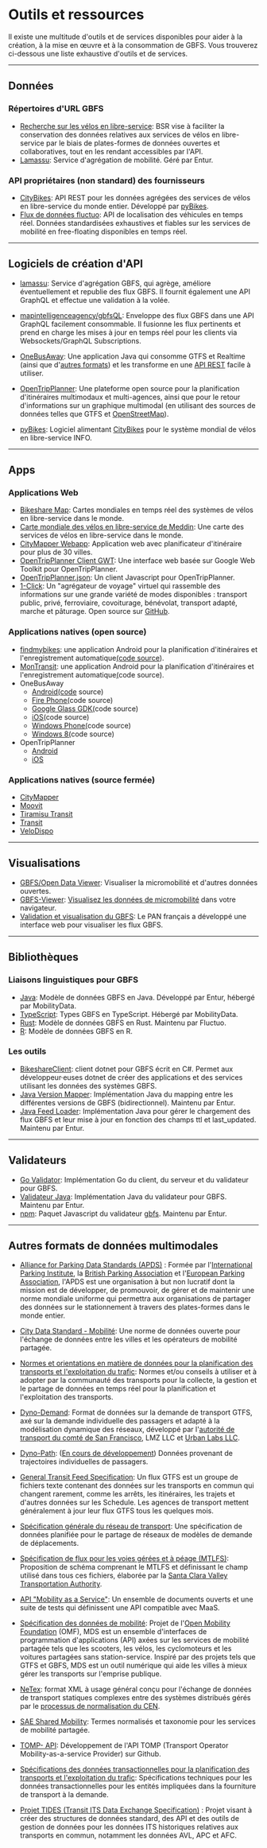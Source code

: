 # Outils et ressources

Il existe une multitude d'outils et de services disponibles pour aider à la création, à la mise en œuvre et à la consommation de GBFS. Vous trouverez ci-dessous une liste exhaustive d'outils et de services.

<hr/>

## Données

### Répertoires d'URL GBFS

- [Recherche sur les vélos en libre-service](https://bikeshare-research.org/): BSR vise à faciliter la conservation des données relatives aux services de vélos en libre-service par le biais de plates-formes de données ouvertes et collaboratives, tout en les rendant accessibles par l'API.
- [Lamassu](https://github.com/entur/lamassu): Service d'agrégation de mobilité. Géré par Entur.

### API propriétaires (non standard) des fournisseurs

- [CityBikes](http://api.citybik.es/v2/): API REST pour les données agrégées des services de vélos en libre-service du monde entier. Développé par [pyBikes](https://github.com/eskerda/pybikes).
- [Flux de données fluctuo](https://fluctuo.com/data-flow/): API de localisation des véhicules en temps réel. Données standardisées exhaustives et fiables sur les services de mobilité en free-floating disponibles en temps réel.

<hr/>

## Logiciels de création d'API

- [lamassu](https://github.com/entur/lamassu): Service d'agrégation GBFS, qui agrège, améliore éventuellement et republie des flux GBFS. Il fournit également une API GraphQL et effectue une validation à la volée.

- [mapintelligenceagency/gbfsQL](https://github.com/mapintelligenceagency/gbfsQL): Enveloppe des flux GBFS dans une API GraphQL facilement consommable. Il fusionne les flux pertinents et prend en charge les mises à jour en temps réel pour les clients via Websockets/GraphQL Subscriptions.

- [OneBusAway](https://onebusaway.org/): Une application Java qui consomme GTFS et Realtime (ainsi que d'[autres formats](https://github.com/OneBusAway/onebusaway-application-modules/wiki/Real-Time-Data-Configuration-Guide)) et les transforme en une [API REST](http://developer.onebusaway.org/modules/onebusaway-application-modules/current/api/where/index.html) facile à utiliser.

- [OpenTripPlanner](http://www.opentripplanner.org/): Une plateforme open source pour la planification d'itinéraires multimodaux et multi-agences, ainsi que pour le retour d'informations sur un graphique multimodal (en utilisant des sources de données telles que GTFS et [OpenStreetMap](https://www.openstreetmap.org/)).

- [pyBikes](https://github.com/eskerda/pybikes): Logiciel alimentant [CityBikes](http://api.citybik.es/v2/) pour le système mondial de vélos en libre-service INFO.

<hr/>

## Apps

### Applications Web

- [Bikeshare Map](https://bikesharemap.com/): Cartes mondiales en temps réel des systèmes de vélos en libre-service dans le monde.
- [Carte mondiale des vélos en libre-service de Meddin](https://bikesharingworldmap.com/): Une carte des services de vélos en libre-service dans le monde.
- [CityMapper Webapp](https://citymapper.com/nyc): Application web avec planificateur d'itinéraire pour plus de 30 villes.
- [OpenTripPlanner Client GWT](https://github.com/mecatran/OpenTripPlanner-client-gwt): Une interface web basée sur Google Web Toolkit pour OpenTripPlanner.
- [OpenTripPlanner.json](https://github.com/conveyal/otp.js): Un client Javascript pour OpenTripPlanner.
- [1-Click](https://camsys.software/products/1-click): Un "agrégateur de voyage" virtuel qui rassemble des informations sur une grande variété de modes disponibles : transport public, privé, ferroviaire, covoiturage, bénévolat, transport adapté, marche et pâturage. Open source sur [GitHub](https://github.com/camsys/oneclick).

### Applications natives (open source)

- [findmybikes](https://play.google.com/store/apps/details?id=com.ludoscity.findmybikes): une application Android pour la planification d'itinéraires et l'enregistrement automatique[(code source](https://github.com/f8full/findmybikes)).
- [MonTransit](https://play.google.com/store/apps/details?id=org.mtransit.android): une application Android pour la planification d'itinéraires et l'enregistrement automatique[(](https://github.com/mtransitapps)code source).
- OneBusAway
  - [Android](https://play.google.com/store/apps/details?id=com.joulespersecond.seattlebusbot)[(code](https://github.com/OneBusAway/onebusaway-android) source)
  - [Fire Phone](https://www.amazon.com/dp/B004UI7QZA)[(](https://github.com/OneBusAway/onebusaway-android)code source)
  - [Google Glass GDK](https://github.com/OneBusAway/onebusaway-android/pull/219)[(](https://github.com/OneBusAway/onebusaway-android/pull/219)code source)
  - [iOS](https://apps.apple.com/us/app/onebusaway/id329380089)[(](https://github.com/OneBusAway/onebusaway-iphone)code source)
  - [Windows Phone](https://www.microsoft.com/en-us/p/onebusaway/9nblggh0cbd9)[(](https://github.com/OneBusAway/onebusaway-windows-phone)code source)
  - [Windows 8](https://www.microsoft.com/en-us/p/onebusaway/9wzdncrdm5pc)[(](https://github.com/OneBusAway/onebusaway-windows8)code source)
- OpenTripPlanner
  - [Android](https://github.com/CUTR-at-USF/OpenTripPlanner-for-Android/wiki)
  - [iOS](https://github.com/opentripplanner/OpenTripPlanner-iOS)

### Applications natives (source fermée)

- [CityMapper](https://citymapper.com/)
- [Moovit](https://moovitapp.com/)
- [Tiramisu Transit](http://www.tiramisutransit.com/)
- [Transit](https://transitapp.com/)
- [VeloDispo](https://www.velodispo.eu/)

<hr/>

## Visualisations

- [GBFS/Open Data Viewer](https://share.municipal.systems/oJl_L-B8f): Visualiser la micromobilité et d'autres données ouvertes.
- [GBFS-Viewer](https://github.com/idoco/gbfs-viewer): [Visualisez les données de micromobilité](https://idoco.github.io/gbfs-viewer/#) dans votre navigateur.
- [Validation et visualisation du GBFS](https://transport.data.gouv.fr/validation?type=gbfs\&locale=en): Le PAN français a développé une interface web pour visualiser les flux GBFS.

<hr/>

## Bibliothèques

### Liaisons linguistiques pour GBFS

- [Java](https://central.sonatype.com/artifact/org.mobilitydata/gbfs-java-model): Modèle de données GBFS en Java. Développé par Entur, hébergé par MobilityData.
- [TypeScript](https://www.npmjs.com/package/gbfs-typescript-types): Types GBFS en TypeScript. Hébergé par MobilityData.
- [Rust](https://crates.io/crates/gbfs_types): Modèle de données GBFS en Rust. Maintenu par Fluctuo.
- [R](https://github.com/simonpcouch/gbfs): Modèle de données GBFS en R.

### Les outils

- [BikeshareClient](https://github.com/andmos/BikeshareClient): client dotnet pour GBFS écrit en C#. Permet aux développeur·euses dotnet de créer des applications et des services utilisant les données des systèmes GBFS.
- [Java Version Mapper](https://central.sonatype.com/artifact/org.entur.gbfs/gbfs-mapper-java): Implémentation Java du mapping entre les différentes versions de GBFS (bidirectionnel). Maintenu par Entur.
- [Java Feed Loader](https://central.sonatype.com/artifact/org.entur.gbfs/gbfs-loader-java): Implémentation Java pour gérer le chargement des flux GBFS et leur mise à jour en fonction des champs ttl et last_updated. Maintenu par Entur.

<hr/>

## Validateurs

- [Go Validator](https://github.com/petoc/gbfs): Implémentation Go du client, du serveur et du validateur pour GBFS.
- [Validateur Java](https://central.sonatype.com/artifact/org.entur.gbfs/gbfs-validator-java): Implémentation Java du validateur pour GBFS. Maintenu par Entur.
- [npm](https://www.npmjs.com/package/@entur/gbfs-validator): Paquet Javascript du validateur [gbfs](https://github.com/MobilityData/gbfs-validator). Maintenu par Entur.

<hr/>

## Autres formats de données multimodales

- [Alliance for Parking Data Standards (APDS)](https://www.allianceforparkingdatastandards.org/) : Formée par l'[International Parking Institute](https://www.parking.org/), la [British Parking Association](http://www.britishparking.co.uk/) et l'[European Parking Association](http://www.europeanparking.eu/), l'APDS est une organisation à but non lucratif dont la mission est de développer, de promouvoir, de gérer et de maintenir une norme mondiale uniforme qui permettra aux organisations de partager des données sur le stationnement à travers des plates-formes dans le monde entier.

- [City Data Standard - Mobilité](https://www.polisnetwork.eu/news/dutch-cities-develop-new-mobility-data-standard/): Une norme de données ouverte pour l'échange de données entre les villes et les opérateurs de mobilité partagée.

- [Normes et orientations en matière de données pour la planification des transports et l'exploitation du trafic](https://apps.trb.org/cmsfeed/TRBNetProjectDisplay.asp?ProjectID=4543): Normes et/ou conseils à utiliser et à adopter par la communauté des transports pour la collecte, la gestion et le partage de données en temps réel pour la planification et l'exploitation des transports.

- [Dyno-Demand](https://github.com/osplanning-data-standards/dyno-demand): Format de données sur la demande de transport GTFS, axé sur la demande individuelle des passagers et adapté à la modélisation dynamique des réseaux, développé par l'[autorité de transport du comté de San Francisco](https://www.sfcta.org/), LMZ LLC et [Urban Labs LLC](http://urbanlabs.io/).

- [Dyno-Path](https://github.com/osplanning-data-standards/dyno-path): ([En cours de développement](https://github.com/osplanning-data-standards/GTFS-PLUS/pull/52#issuecomment-331231000)) Données provenant de trajectoires individuelles de passagers.

- [General Transit Feed Specification](https://gtfs.org/): Un flux GTFS est un groupe de fichiers texte contenant des données sur les transports en commun qui changent rarement, comme les arrêts, les itinéraires, les trajets et d'autres données sur les Schedule. Les agences de transport mettent généralement à jour leur flux GTFS tous les quelques mois.

- [Spécification générale du réseau de transport](https://zephyrtransport.org/trb17projects/7-general-travel-network-specification/): Une spécification de données planifiée pour le partage de réseaux de modèles de demande de déplacements.

- [Spécification de flux pour les voies gérées et à péage (MTLFS)](https://github.com/vta/Managed-and-Tolled-Lanes-Feed-Specification): Proposition de schéma comprenant le MTLFS et définissant le champ utilisé dans tous ces fichiers, élaborée par la [Santa Clara Valley Transportation Authority](https://www.vta.org/).

- [API "Mobility as a Service"](http://maas-api.org/): Un ensemble de documents ouverts et une suite de tests qui définissent une API compatible avec MaaS.

- [Spécification des données de mobilité](https://github.com/openmobilityfoundation/mobility-data-specification): Projet de l'[Open Mobility Foundation](https://www.openmobilityfoundation.org/) (OMF), MDS est un ensemble d'interfaces de programmation d'applications (API) axées sur les services de mobilité partagée tels que les scooters, les vélos, les cyclomoteurs et les voitures partagées sans station-service. Inspiré par des projets tels que GTFS et GBFS, MDS est un outil numérique qui aide les villes à mieux gérer les transports sur l'emprise publique.

- [NeTex](https://netex-cen.eu/): format XML à usage général conçu pour l'échange de données de transport statiques complexes entre des systèmes distribués gérés par le [processus de normalisation du CEN](https://www.cencenelec.eu/).

- [SAE Shared Mobility](https://www.sae.org/shared-mobility/): Termes normalisés et taxonomie pour les services de mobilité partagée.

- [TOMP- API](https://github.com/TOMP-WG/TOMP-API): Développement de l'API TOMP (Transport Operator Mobility-as-a-service Provider) sur Github.

- [Spécifications des données transactionnelles pour la planification des transports et l'exploitation du trafic](https://apps.trb.org/cmsfeed/TRBNetProjectDisplay.asp?ProjectID=4120): Spécifications techniques pour les données transactionnelles pour les entités impliquées dans la fourniture de transport à la demande.

- [Projet TIDES (Transit ITS Data Exchange Specification)](https://groups.google.com/g/tidesproject) : Projet visant à créer des structures de données standard, des API et des outils de gestion de données pour les données ITS historiques relatives aux transports en commun, notamment les données AVL, APC et AFC.
